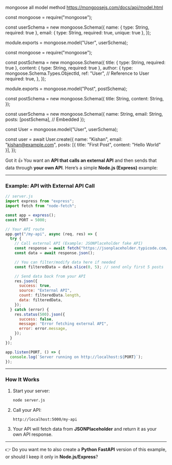 mongoose all model method
https://mongoosejs.com/docs/api/model.html

const mongoose = require("mongoose");

const userSchema = new mongoose.Schema({
  name: { type: String, required: true },
  email: { type: String, required: true, unique: true },
});

module.exports = mongoose.model("User", userSchema);



const mongoose = require("mongoose");

const postSchema = new mongoose.Schema({
  title: { type: String, required: true },
  content: { type: String, required: true },
  author: {
    type: mongoose.Schema.Types.ObjectId,
    ref: "User", // Reference to User
    required: true,
  },
});

module.exports = mongoose.model("Post", postSchema);



const postSchema = new mongoose.Schema({
  title: String,
  content: String,
});

const userSchema = new mongoose.Schema({
  name: String,
  email: String,
  posts: [postSchema], // Embedded
});

const User = mongoose.model("User", userSchema);


const user = await User.create({
  name: "Kishan",
  email: "kishan@example.com",
  posts: [{ title: "First Post", content: "Hello World" }],
});




Got it 👍 You want an **API that calls an external API** and then sends that data through **your own API**.
Here’s a simple **Node.js (Express)** example:

---

### Example: API with External API Call

```javascript
// server.js
import express from "express";
import fetch from "node-fetch";

const app = express();
const PORT = 5000;

// Your API route
app.get("/my-api", async (req, res) => {
  try {
    // Call external API (Example: JSONPlaceholder fake API)
    const response = await fetch("https://jsonplaceholder.typicode.com/posts");
    const data = await response.json();

    // You can filter/modify data here if needed
    const filteredData = data.slice(0, 5); // send only first 5 posts

    // Send data back from your API
    res.json({
      success: true,
      source: "External API",
      count: filteredData.length,
      data: filteredData,
    });
  } catch (error) {
    res.status(500).json({
      success: false,
      message: "Error fetching external API",
      error: error.message,
    });
  }
});

app.listen(PORT, () => {
  console.log(`Server running on http://localhost:${PORT}`);
});
```

---

### How It Works

1. Start your server:

   ```bash
   node server.js
   ```
2. Call your API:

   ```
   http://localhost:5000/my-api
   ```
3. Your API will fetch data from **JSONPlaceholder** and return it as your own API response.

---

👉 Do you want me to also create a **Python FastAPI** version of this example, or should I keep it only in **Node.js/Express**?
